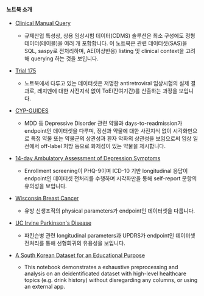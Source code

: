 #### 노트북 소개
* [Clinical Manual Query](https://github.com/beeseosil/pub/blob/main/ct/dmc.ipynb)
	* 규제산업 특성상, 상용 임상시험 데이터(CDMS) 솔루션은 최소 구성에도 정형 데이터(테이블)을 여러 개 포함합니다. 이 노트북은 관련 데이터셋(SAS)을 SQL, saspy로 전처리하며, AE(이상반응) listing 및 clinical context을 고려해 querying 하는 것을 보입니다.

* [Trial 175](https://github.com/beeseosil/pub/blob/main/notebook4407d644ef.ipynb)
	* 노트북에서 다루고 있는 데이터셋은 저명한 antiretroviral 임상시험의 실제 결과로, 레지멘에 대한 사전지식 없이 ToE(잔여기간)를 산출하는 과정을 보입니다.

* [CYP-GUIDES](https://github.com/beeseosil/pub/blob/main/notebook44f7ceb7b9.ipynb)
	* MDD 등 Depressive Disorder 관련 약물과 days-to-readmission가 endpoint인 데이터셋을 다루며, 정신과 약물에 대한 사전지식 없이 시각화만으로 특정 약물 또는 약물군의 상관성과 환자 악화의 상관성을 보임으로써 임상 일선에서 off-label 처방 등으로 화제성이 있는 약물을 제시합니다.

* [14-day Ambulatory Assessment of Depression Symptoms](https://github.com/beeseosil/pub/blob/main/notebookc2020bf0c0.ipynb)
	* Enrollment screening이 PHQ-9이며 ICD-10 기반 longitudinal 응답이 endpoint인 데이터셋 전처리를 수행하며 시각화만을 통해 self-report 문항의 유의성을 보입니다.

* [Wisconsin Breast Cancer](https://github.com/beeseosil/pub/blob/main/notebook82dfb5c7b4.ipynb)
	* 유방 신생조직의 physical parameters가 endpoint인 데이터셋을 다룹니다.

* [UC Irvine Parkinson's Disease](https://github.com/beeseosil/pub/blob/main/notebook9846d2c254.ipynb)
	* 파킨슨병 관련 longitudinal parameters과 UPDRS가 endpoint인 데이터셋 전처리를 통해 선형회귀의 유용성을 보입니다.

* [A South Korean Dataset for an Educational Purpose](https://github.com/beeseosil/nih.go.kr/koges/blob/main/qwer.ipynb)
	* This notebook demonstrates a exhaustive preprocessing and analysis on an deidentificated dataset with high-level healthcare topics (e.g. drink history) without disregarding any columns, or using an external app.
 
